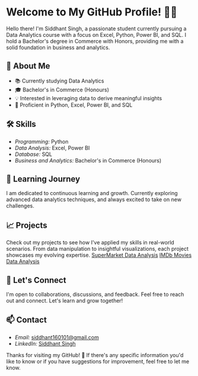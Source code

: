 # Welcome to My GitHub Profile! 👋👀

Hello there! I'm Siddhant Singh, a passionate student currently pursuing a Data Analytics course with a focus on Excel, Python, Power BI, and SQL. I hold a Bachelor's degree in Commerce with Honors, providing me with a solid foundation in business and analytics.

## 🚀 About Me
- 📚 Currently studying Data Analytics
- 🎓 Bachelor's in Commerce (Honours)
- 💡 Interested in leveraging data to derive meaningful insights
- 🐍 Proficient in Python, Excel, Power BI, and SQL

## 🛠 Skills
- *Programming:* Python
- *Data Analysis:* Excel, Power BI
- *Database:* SQL
- *Business and Analytics:* Bachelor's in Commerce (Honours)

## 🌱 Learning Journey
I am dedicated to continuous learning and growth. Currently exploring advanced data analytics techniques, and always excited to take on new challenges.

## 📈 Projects
Check out my projects to see how I've applied my skills in real-world scenarios. From data manipulation to insightful visualizations, each project showcases my evolving expertise.
[SuperMarket Data Analysis](https://github.com/siddhant1601/Super_Market_Data_Analysis_in_Excel.git)
[IMDb Movies Data Analysis](https://github.com/siddhant1601/IMDb_Data_Analysis.git)
## 🤝 Let's Connect
I'm open to collaborations, discussions, and feedback. Feel free to reach out and connect. Let's learn and grow together!

## 📫 Contact
- *Email:* [siddhant160101@gmail.com](siddhant160101@gmail.com)
- *LinkedIn:* [Siddhant Singh](https://www.linkedin.com/in/siddhant-singh-b31179253?utm_source=share&utm_campaign=share_via&utm_content=profile&utm_medium=android_app)

Thanks for visiting my GitHub! 🚀 If there's any specific information you'd like to know or if you have suggestions for improvement, feel free to let me know.
